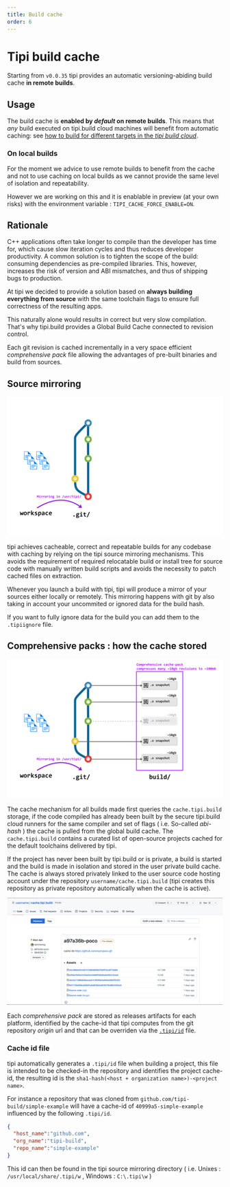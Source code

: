 ```yaml
---
title: Build cache
order: 6
---
```


# Tipi build cache
Starting from `v0.0.35` tipi provides an automatic versioning-abiding build cache **in remote builds**. 

## Usage
The build cache is **enabled by _default_ on remote builds**. This means that _any_ build executed on tipi.build cloud machines will benefit from automatic caching: see [how to build for different targets in the *tipi build cloud*](/explore/remote-build).

### On local builds
For the moment we advice to use remote builds to benefit from the cache and not to use caching on local builds as we cannot provide the same level of isolation and repeatability.

However we are working on this and it is enablable in preview (at your own risks) with the environment variable : `TIPI_CACHE_FORCE_ENABLE=ON`. 

## Rationale
C++ applications often take longer to compile than the developer has time for, which cause slow iteration cycles and thus reduces developer productivity. A common solution is to tighten the scope of the build: consuming dependencies as pre-compiled libraries. This, however, increases the risk of version and ABI mismatches, and thus of shipping bugs to production.

At tipi we decided to provide a solution based on __always building everything from source__ with the same toolchain flags to ensure full correctness of the resulting apps.

This naturally alone would results in correct but very slow compilation. That's why tipi.build provides a Global Build Cache connected to revision control.

Each git revision is cached incrementally in a very space efficient _comprehensive pack_ file allowing the advantages of pre-built binaries and build from sources. 

## Source mirroring

![Source code is mirrored in fixed path locations](./assets/cache/01-mirroring.png)

tipi achieves cacheable, correct and repeatable builds for any codebase with caching by relying on the tipi source mirroring mechanisms. This avoids the requirement of required relocatable build or install tree for source code with manually written build scripts and avoids the necessity to patch cached files on extraction.

Whenever you launch a build with tipi, tipi will produce a mirror of your sources either locally or remotely. This mirroring happens with git by also taking in account your uncommited or ignored data for the build hash.

If you want to fully ignore data for the build you can add them to the `.tipiignore` file.


## Comprehensive packs : how the cache stored
![Multiple revisions are packed together](./assets/cache/04-comprehensive-packs.png)

The cache mechanism for all builds made first queries the `cache.tipi.build` storage, if the code compiled has already been built by the secure tipi.build cloud runners for the same compiler and set of flags ( i.e. So-called _abi-hash_ ) the cache is pulled from the global build cache. The `cache.tipi.build` contains a curated list of open-source projects cached for the default toolchains delivered by tipi.

If the project has never been built by tipi.build or is private, a build is started and the build is made in isolation and stored in the user private build cache. The cache is always stored privately linked to the user source code hosting account under the repository `username/cache.tipi.build` (tipi creates this repository as private repository automatically when the cache is active).

![Private user build cache](./assets/gh-cache-example.png)

Each _comprehensive pack_ are stored as releases artifacts for each platform, identified by the cache-id that tipi computes from the git repository *origin* url and that can be overriden via the [`.tipi/id`](#cache-id-file) file.

### Cache id file
tipi automatically generates a `.tipi/id` file when building a project, this file is intended to be checked-in the repository and identifies the project cache-id, the resulting id is the `sha1-hash(<host + organization name>)-<project name>`.

For instance a repository that was cloned from `github.com/tipi-build/simple-example` will have a cache-id of `40999a5-simple-example` influenced by the following `.tipi/id`.
```json
{
  "host_name":"github.com",
  "org_name":"tipi-build",
  "repo_name":"simple-example"
}
```

This id can then be found in the tipi source mirroring directory ( i.e. Unixes : `/usr/local/share/.tipi/w` , Windows : `C:\.tipi\w` ) 

